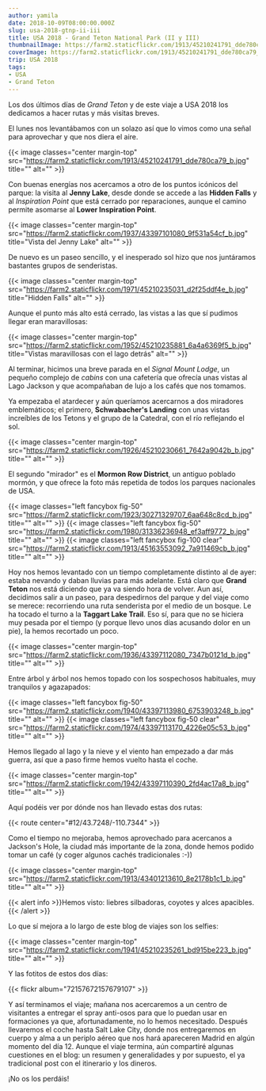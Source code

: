 ```yaml
---
author: yamila
date: 2018-10-09T08:00:00.000Z
slug: usa-2018-gtnp-ii-iii
title: USA 2018 - Grand Teton National Park (II y III)
thumbnailImage: https://farm2.staticflickr.com/1913/45210241791_dde780ca79_c.jpg
coverImage: https://farm2.staticflickr.com/1913/45210241791_dde780ca79_b.jpg
trip: USA 2018
tags:
- USA
- Grand Teton
---
```


Los dos últimos días de *Grand Teton* y de este viaje a USA 2018 los dedicamos a hacer rutas y más visitas breves.

<!--more-->

El lunes nos levantábamos con un solazo así que lo vimos como una señal para aprovechar y que nos diera el aire.

{{< image classes="center margin-top" src="https://farm2.staticflickr.com/1913/45210241791_dde780ca79_b.jpg" title="" alt="" >}}

Con buenas energías nos acercamos a otro de los puntos icónicos del parque: la visita al **Jenny Lake**, desde donde se accede a las **Hidden Falls** y al *Inspiration Point* que está cerrado por reparaciones, aunque el camino permite asomarse al **Lower Inspiration Point**.

{{< image classes="center margin-top" src="https://farm2.staticflickr.com/1937/43397101080_9f531a54cf_b.jpg" title="Vista del Jenny Lake" alt="" >}}

De nuevo es un paseo sencillo, y el inesperado sol hizo que nos juntáramos bastantes grupos de senderistas.

{{< image classes="center margin-top" src="https://farm2.staticflickr.com/1971/45210235031_d2f25ddf4e_b.jpg" title="Hidden Falls" alt="" >}}

Aunque el punto más alto está cerrado, las vistas a las que sí pudimos llegar eran maravillosas:

{{< image classes="center margin-top" src="https://farm2.staticflickr.com/1952/45210235881_6a4a6369f5_b.jpg" title="Vistas maravillosas con el lago detrás" alt="" >}}

Al terminar, hicimos una breve parada en el *Signal Mount Lodge*, un pequeño complejo de *cabins* con una cafetería que ofrecía unas vistas al Lago Jackson y que acompañaban de lujo a los cafés que nos tomamos.

Ya empezaba el atardecer y aún queríamos acercarnos a dos miradores emblemáticos; el primero, **Schwabacher's Landing** con unas vistas increíbles de los Tetons y el grupo de la Catedral, con el río reflejando el sol.

{{< image classes="center margin-top" src="https://farm2.staticflickr.com/1926/45210230661_7642a9042b_b.jpg" title="" alt="" >}}

El segundo "mirador" es el **Mormon Row District**, un antiguo poblado mormón, y que ofrece la foto más repetida de todos los parques nacionales de USA.

{{< image classes="left fancybox fig-50" src="https://farm2.staticflickr.com/1923/30271329707_6aa648c8cd_b.jpg" title="" alt="" >}}
{{< image classes="left fancybox fig-50" src="https://farm2.staticflickr.com/1980/31336236948_ef3aff9772_b.jpg" title="" alt="" >}}
{{< image classes="left fancybox fig-100 clear" src="https://farm2.staticflickr.com/1913/45163553092_7a911469cb_b.jpg" title="" alt="" >}}

Hoy nos hemos levantado con un tiempo completamente distinto al de ayer: estaba nevando y daban lluvias para más adelante. Está claro que **Grand Teton** nos está diciendo que ya va siendo hora de volver. Aun así, decidimos salir a un paseo, para despedirnos del parque y del viaje como se merece: recorriendo una ruta senderista por el medio de un bosque. Le ha tocado el turno a la **Taggart Lake Trail**. Eso sí, para que no se hiciera muy pesada por el tiempo (y porque llevo unos días acusando dolor en un pie), la hemos recortado un poco.

{{< image classes="center margin-top" src="https://farm2.staticflickr.com/1936/43397112080_7347b0121d_b.jpg" title="" alt="" >}}

Entre árbol y árbol nos hemos topado con los sospechosos habituales, muy tranquilos y agazapados:

{{< image classes="left fancybox fig-50" src="https://farm2.staticflickr.com/1940/43397113980_6753903248_b.jpg" title="" alt="" >}}
{{< image classes="left fancybox fig-50 clear" src="https://farm2.staticflickr.com/1974/43397113170_4226e05c53_b.jpg" title="" alt="" >}}

Hemos llegado al lago y la nieve y el viento han empezado a dar más guerra, así que a paso firme hemos vuelto hasta el coche.

{{< image classes="center margin-top" src="https://farm2.staticflickr.com/1942/43397110390_2fd4ac17a8_b.jpg" title="" alt="" >}}

Aquí podéis ver por dónde nos han llevado estas dos rutas:

{{< route center="#12/43.7248/-110.7344" >}}

Como el tiempo no mejoraba, hemos aprovechado para acercanos a Jackson's Hole, la ciudad más importante de la zona, donde hemos podido tomar un café (y coger algunos cachés tradicionales :-))

{{< image classes="center margin-top" src="https://farm2.staticflickr.com/1913/43401213610_8e2178b1c1_b.jpg" title="" alt="" >}}

{{< alert info >}}Hemos visto: liebres silbadoras, coyotes y alces apacibles.{{< /alert >}}

Lo que sí mejora a lo largo de este blog de viajes son los selfies:

{{< image classes="center margin-top" src="https://farm2.staticflickr.com/1941/45210235261_bd915be223_b.jpg" title="" alt="" >}}

Y las fotitos de estos dos días:

{{< flickr album="72157672157679107" >}}

Y así terminamos el viaje; mañana nos acercaremos a un centro de visitantes a entregar el spray anti-osos para que lo puedan usar en formaciones ya que, afortunadamente, no lo hemos necesitado. Después llevaremos el coche hasta Salt Lake City, donde nos entregaremos en cuerpo y alma a un periplo aéreo que nos hará apareceren Madrid en algún momento del día 12. Aunque el viaje termina, aún compartiré algunas cuestiones en el blog: un resumen y generalidades y por supuesto, el ya tradicional post con el itinerario y los dineros.

¡No os los perdáis!
